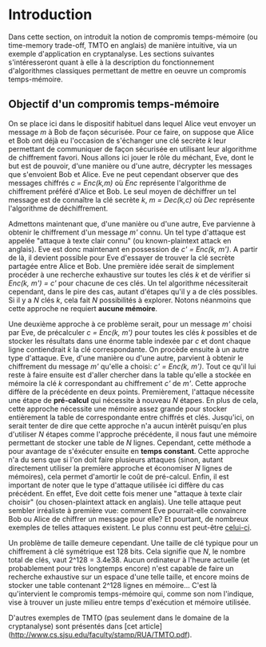 # Introduction
Dans cette section, on introduit la notion de compromis temps-mémoire (ou time-memory trade-off, TMTO en anglais)
de manière intuitive, via un exemple d'application en cryptanalyse. Les sections
suivantes s'intéresseront quant à elle à la description du fonctionnement d'algorithmes classiques permettant de mettre
en oeuvre un compromis temps-mémoire.

## Objectif d'un compromis temps-mémoire
On se place ici dans le dispositif habituel dans lequel Alice veut envoyer un message *m* à Bob de façon sécurisée.
Pour ce faire, on suppose que Alice et Bob ont déjà eu l'occasion de s'échanger une clé secrète *k* leur permettant de
communiquer de façon sécurisée en utilisant leur algorithme de chiffrement favori. Nous allons ici jouer le rôle du méchant,
Eve, dont le but est de pouvoir, d'une manière ou d'une autre, décrypter les messages que s'envoient Bob et Alice. Eve ne
peut cependant observer que des messages chiffrés *c = Enc(k,m)* où *Enc* représente l'algorithme de chiffrement préféré
d'Alice et Bob. Le seul moyen de déchiffrer un tel message est de connaître la clé secrète *k*, *m = Dec(k,c)* où *Dec*
représente l'algorithme de déchiffrement.

Admettons maintenant que, d'une manière ou d'une autre, Eve parvienne à obtenir le chiffrement d'un message *m'* connu.
Un tel type d'attaque est appelée "attaque à texte clair connu" (ou known-plaintext attack en anglais).
Eve est donc maintenant en possession de *c' = Enc(k, m')*. A partir de là, il devient possible pour Eve d'essayer de trouver
la clé secrète partagée entre Alice et Bob. Une première idée serait de simplement procéder à une recherche exhaustive sur
toutes les clés *k* et de vérifier si *Enc(k, m') = c'* pour chacune de ces clés. Un tel algorithme nécessiterait cependant,
dans le pire des cas, autant d'étapes qu'il y a de clés possibles. Si il y a *N* clés *k*, cela fait *N* possibilités
à explorer. Notons néanmoins que cette approche ne requiert **aucune mémoire**.

Une deuxième approche à ce problème serait, pour un message *m'* choisi par Eve,
de précalculer *c = Enc(k, m')* pour toutes les
clés *k* possibles et de stocker les résultats dans une énorme table indexée par *c* et dont chaque ligne contiendrait
*k* la clé correspondante. On procède ensuite à un autre type d'attaque. Eve, d'une manière ou d'une autre, parvient à
obtenir le chiffrement du message *m'* qu'elle a choisi:
*c' = Enc(k, m')*. Tout ce qu'il lui reste à faire ensuite est d'aller chercher dans la table qu'elle a stockée en mémoire
la clé *k* correspondant au chiffrement *c'* de *m'*. Cette approche diffère de la précédente en deux points. Premièrement,
l'attaque nécessite une étape de **pré-calcul** qui nécessite à nouveau
*N* étapes. En plus de cela, cette approche nécessite une mémoire assez grande pour stocker entièrement la table
de correspondante entre chiffrés et clés. Jusqu'ici, on serait tenter de dire que cette approche n'a aucun intèrêt puisqu'en
plus d'utiliser *N* étapes comme l'approche précédente, il nous faut une mémoire permettant de stocker une table de *N*
lignes. Cependant, cette méthode a pour avantage de s'éxécuter ensuite en **temps constant**. Cette approche n'a du sens
que si l'on doit faire plusieurs attaques (sinon, autant directement utiliser la première approche et économiser *N*
lignes de mémoires), cela permet d'amortir le coût de pré-calcul. Enfin, il est important de noter que le type d'attaque
utilisée ici diffère du cas précédent. En effet, Eve doit cette fois mener une "attaque à texte clair choisir" (ou
chosen-plaintext attack en anglais). Une telle attaque peut sembler irréaliste à première vue:
comment Eve pourrait-elle convaincre Bob ou
Alice de chiffrer un message pour elle? Et pourtant, de nombreux exemples de telles attaques existent. Le plus connu est
peut-être [celui-ci](http://www.slate.com/blogs/quora/2013/11/20/u_s_in_world_war_ii_how_the_navy_broke_japanese_codes_before_midway.html).

Un problème de taille demeure cependant. Une taille de clé typique pour un chiffrement à clé symétrique est 128 bits. Cela
signifie que *N*, le nombre total de clés, vaut 2^128 = 3.4e38. Aucun ordinateur à l'heure actuelle (et probablement pour
très longtemps encore) n'est capable de faire un recherche exhaustive sur un espace d'une telle taille, et encore moins
de stocker une table contenant 2^128 lignes en mémoire... C'est là qu'intervient le compromis temps-mémoire qui, comme son
nom l'indique, vise à trouver un juste milieu entre temps d'exécution et mémoire utilisée.

D'autres exemples de TMTO (pas seulement dans le domaine de la cryptanalyse) sont présentés dans [cet article]
(http://www.cs.sjsu.edu/faculty/stamp/RUA/TMTO.pdf).
